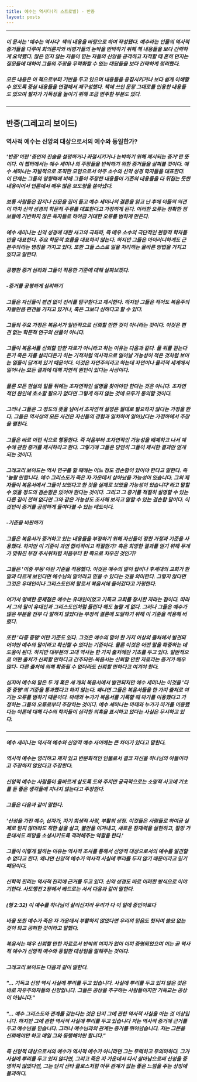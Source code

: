 ```yaml
---
title: 예수는 역사다(리 스트로벨) - 반증
layout: posts
---
```


---
##### 이 문서는 '예수는 역사다' 책의 내용을 바탕으로 하여 작성됐다. 예수라는 인물의 역사적 증거들을 다루며 회의론자와 비평가들의 논박을 반박하기 위해 책 내용들을 보다 간략하게 요약했다. 많은 믿지 않는 자들이 믿는 자들의 신앙을 공격하고 지적할 때 흔히 던지는 질문들에 대하여 그들의 주장을 무력화할 수 있는 대답들을 보다 간략하게 정리했다.
##### 모든 내용은 이 책으로부터 기반을 두고 있으며 내용들을 응집시키거나 보다 쉽게 이해할 수 있도록 중심 내용들을 연결해서 재구성했다. 책에 쓰인 문장 그대로를 인용한 내용들도 있으며 필자가 가독성을 높이기 위해 조금 변주한 부분도 있다.
---

## 반증(그레고리 보이드)

### 역사적 예수는 신앙의 대상으로서의 예수와 동일한가?


##### '반증'이란 '증인의 진술을 설명하거나 좌절시키거나 논박하기 위해 제시되는 증거'란 뜻이다. 이 챕터에서는 예수 세미나 의 주장들을 반박하기 위한 증거들을 살펴볼 것이다. 예수 세미나는 자발적으로 조직한 모임으로서 아주 소수의 신약 성경 학자들을 대표한다. 이 단체는 그들의 영향력에 비해 그들이 주장한 내용들이 기존의 내용들을 다 뒤집는 듯한 내용이어서 언론에서 매우 많은 보도량을 쏟아냈다.
##### 보통 사람들은 잡지나 신문을 집어 들고 예수 세미나의 결론을 읽고 난 후에 이들의 의견이 마치 신약 성경의 학문적 주류를 대표한다고 가정하게 된다. 이러한 오류는 정확한 정보들에 기반하지 않은 독자들로 하여금 거대한 오류를 범하게 만든다. 
##### 예수 세미나는 신약 성경에 대한 사고의 극좌파, 즉 매우 소수의 극단적인 편향적 학자들만을 대표한다. 주요 학문적 흐름을 대표하지 않는다. 하지만 그들은 아이러니하게도 근본주의라는 명칭을 가지고 있다. 또한 그들 스스로 일을 처리하는 올바른 방법을 가지고 있다고 말한다. 
##### 공평한 증거 심리와 그들이 적용한 기준에 대해 살펴보겠다.


##### -증거를 공평하게 심리하기
##### 그들은 자신들이 편견 없이 진리를 탐구한다고 제시한다. 하지만 그들은 적어도 복음주의자들만큼 편견을 가지고 있거나, 혹은 그보다 심하다고 할 수 있다.
##### 그들의 주요 가정은 복음서가 일반적으로 신뢰할 만한 것이 아니라는 것이다. 이것은 편견 없는 학문적 연구의 산물이 아니다. 
##### 그들이 복음서를 신뢰할 만한 자료가 아니라고 하는 이유는 다음과 같다. 물 위를 걷는다든가 죽은 자를 살리다든가 하는 기적처럼 역사적으로 일어날 가능성이 적은 것처럼 보이는 일들이 담겨져 있기 때문이다. 이것은 자연주의라고 하는데 자연이나 물리적 세계에서 일어나는 모든 결과에 대해 자연적 원인이 있다는 사상이다. 
##### 물론 모든 현실의 일들 뒤에는 초자연적인 설명을 찾아야만 한다는 것은 아니다. 초자연적인 원인에 호소할 필요가 없다면 그렇게 하지 않는 것에 모두가 동의할 것이다. 
##### 그러나 그들은 그 정도의 뜻을 넘어서 초자연적 설명은 절대로 필요하지 않다는 가정을 한다. 그들은 역사상의 모든 사건은 자신들의 경험과 일치하여 일어났다는 가정하에서 주장을 펼친다. 
##### 그들은 바로 이런 식으로 행동한다. 즉 처음부터 초자연적인 가능성을 배제하고 나서 예수에 관한 증거를 제시하라고 한다. 그렇기에 그들은 당연히 그들이 제시한 결과만 얻게 되는 것이다. 

##### 그레고리 보이드는 역사 연구를 할 때에는 어느 정도 겸손함이 있어야 한다고 말한다. 즉 '놀랄 만합니다. 예수 그리스도가 죽은 자 가운데서 살아났을 가능성이 있습니다. 그의 제자들이 복음서에서 그들이 보았다고 한 것을 실제로 보았을 가능성이 있습니다'라고 말할 수 있을 정도의 겸손함은 있어야 한다는 것이다. 그리고 그 증거를 적절히 설명할 수 있는 다른 길이 전혀 없다면 그와 같은 가능성도 조사해 보자고 말할 수 있는 겸손함 말이다. 이것만이 증거를 공정하게 들여다볼 수 있는 태도이다. 

##### -기준을 비판하기
##### 그들은 복음서가 증거하고 있는 내용들을 부정하기 위해 자신들이 정한 가정과 기준을 사용했다. 하지만 이 기준이 과연 합리적이고 적절한가? 혹은 희망한 결과를 얻기 위해 무게가 맞춰진 부정 주사위처럼 처음부터 한 쪽으로 치우친 것인가?
##### 그들은 '이중 부동'이란 기준을 적용했다. 이것은 예수의 말이 랍비나 후세대의 교회가 한 말과 다르게 보인다면 예수님의 말이라고 믿을 수 있다는 것을 의미한다. 그렇지 않다면 그것은 유대인이나 그리스도인의 말로서 복음서에 들어갔다고 가정한다.
##### 여기서 명백한 문제점은 예수는 유대인이었고 기독교 교회를 창시한 자라는 점이다. 따라서 그의 말이 유대인과 그리스도인처럼 들린다 해도 놀랄 게 없다. 그러나 그들은 예수가 많은 부분을 전부 다 말하지 않았다는 부정적 결론에 도달하기 위해 이 기준을 적용해 버렸다. 
##### 또한 '다중 증명'이란 기준도 있다. 그것은 예수의 말이 한 가지 이상의 출처에서 발견되어야만 예수의 말이라고 확신할 수 있다는 기준이다. 물론 이것은 어떤 말을 확증하는 데 도움이 된다. 하지만 대부분의 고대 역사는 한 가지 출처에만 기초를 두고 있다. 일반적으로 어떤 출처가 신뢰할 만하다고 간주되면-복음서는 신뢰할 만한 자료라는 증거가 매우 많다- 다른 출처에 의해 확증될 수 없더라도 신뢰할 만하다고 여겨야 한다. 
##### 심지어 예수의 말은 두 개 혹은 세 개의 복음서에서 발견되지만 예수 세미나는 이것을 '다중 증명'의 기준을 통과했다고 하지 않는다. 왜냐면 그들은 복음서들을 한 가지 출처로 여기는 오류를 범하기 때문이다. 마태와 누가가 복음서를 기록할 때 마가를 이용했다고 가정하는 그들의 오류로부터 주장하는 것이다. 예수 세미나는 마태와 누가가 마가를 이용했다는 이론에 대해 다수의 학자들이 심각한 의혹을 표시하고 있다는 사실은 무시하고 있다. 
---

##### 예수 세미나는 역사적 예수와 신앙적 예수 사이에는 큰 차이가 있다고 말한다. 
##### 역사적 예수는 영리하고 재치 있고 반문화적인 인물로서 결코 자신을 하나님의 아들이라고 주장하지 않았다고 주장한다.
##### 신앙적 예수는 사람들이 올바르게 살도록 도와 주지만 궁극적으로는 소망적 사고에 기초를 둔 좋은 생각들에 지나지 않는다고 주장한다.
##### 그들은 다음과 같이 말한다. 
##### '신성을 가진 예수, 십자가, 자기 희생적 사랑, 부활의 상징. 이것들은 사람들로 하여금 실제로 믿지 않더라도 착한 삶을 살고, 불안을 이겨내고, 새로운 잠재력을 실현하고, 절망 가운데서도 희망을 소생시키도록 격려해주는 역할을 한다.'
##### 그들이 이렇게 말하는 이유는 역사적 조사를 통해서 신앙적 대상으로서의 예수를 발견할 수 없다고 한다. 왜냐면 신앙적 예수가 역사적 사실에 뿌리를 두지 않기 때문이라고 믿기 때문이다.

##### 신학적 진리는 역사적 진리에 근거를 두고 있다. 신약 성경도 바로 이러한 방식으로 이야기한다. 사도행전 2장에서 베드로는 서서 다음과 같이 말한다.
##### (행 2:32) 이 예수를 하나님이 살리신지라 우리가 다 이 일에 증인이로다
##### 바울 또한 예수가 죽은 자 가운데서 부활하지 않았다면 우리의 믿음도 헛되며 쓸모 없는 것이 되고 공허한 것이라고 말했다.

##### 복음서는 매우 신뢰할 만한 자료로서 반박의 여지가 없이 이미 증명되었으며 이는 곧 역사적 예수가 신앙적 예수와 동일한 대상임을 말해주는 것이다.
##### 그레고리 보이드는 다음과 같이 말한다.

##### "... 기독교 신앙 역시 사실에 뿌리를 두고 있습니다. 사실에 뿌리를 두고 있지 않은 것은 바로 자유주의자들의 신앙입니다. 그들은 공상을 추구하는 사람들이지만 기독교는 공상이 아닙니다."

##### "... 예수 그리스도와 관계를 갖는다는 것은 단지 그에 관한 역사적 사실을 아는 것 이상입니다. 하지만 그에 관한 역사적 사실에 뿌리를 두고 있습니다 저는 역사적 증거에 근거를 두고 예수님을 믿습니다. 그러나 예수님과의 관계는 증거를 뛰어넘습니다. 저는 그분을 신뢰해야만 하고 매일 그와 동행해야만 합니다."

##### 즉 신앙적 대상으로서의 예수가 역사적 예수가 아니라면 그는 무력하고 무의미하다. 그가 사실에 뿌리를 두고 있지 않다면, 그리고 죽은 자 가운데서 다시 살아남으로써 신성을 증명하지 않았다면, 그는 단지 산타 클로스처럼 아무 관계가 없는 좋은 느낌을 주는 상징에 불과하다. 
